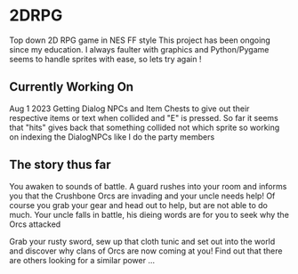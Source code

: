 # 2DRPG
Top down 2D RPG game in NES FF style
This project has been ongoing since my education.  I always faulter with graphics and Python/Pygame seems to handle sprites with ease, so lets try again !

## Currently Working On
Aug 1 2023
Getting Dialog NPCs and Item Chests to give out their respective items or text when collided and "E" is pressed.  So far it seems that "hits" gives back that something collided not which sprite so working on indexing the DialogNPCs like I do the party members

## The story thus far
You awaken to sounds of battle.  A guard rushes into your room and informs you that the Crushbone Orcs are invading and your uncle needs help!
Of course you grab your gear and head out to help, but are not able to do much.  Your uncle falls in battle, his dieing words are for you to seek why the Orcs attacked

Grab your rusty sword, sew up that cloth tunic and set out into the world and discover why clans of Orcs are now coming at you!
Find out that there are others looking for a similar power ...
